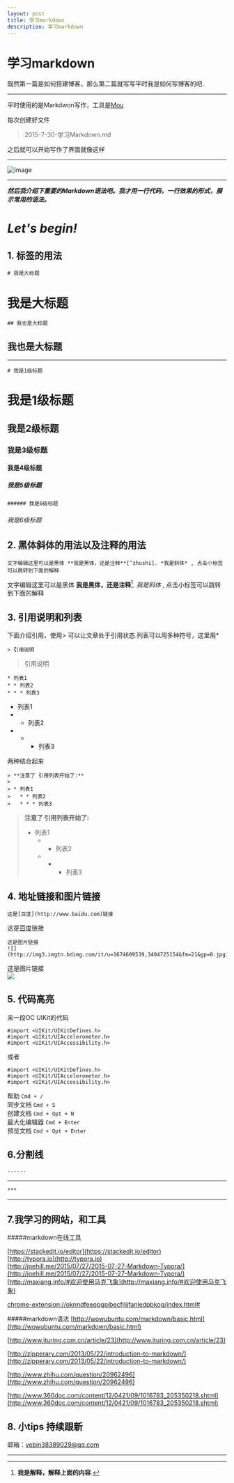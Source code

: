 ```yaml
---
layout: post  
title: 学习markdown
description: 学习markdown
---
```


# 学习markdown

既然第一篇是如何搭建博客，那么第二篇就写写平时我是如何写博客的吧.

------

平时使用的是Markdwon写作，工具是[Mou](http://25.io/mou/)  

每次创建好文件

> 2015-7-30-学习Markdown.md

之后就可以开始写作了界面就像这样

***



![image](https://github.com/kekeYe/kekeYe.github.io/tree/master/assets/resources/customimages/destop.png)

***

***然后我介绍下重要的Markdown语法吧。我才用一行代码，一行效果的形式，展示常用的语法。***


# ***Let's begin!***  


## 1. 标签的用法

    # 我是大标题
    
# 我是大标题

    ## 我也是大标题  
    

## 我也是大标题   


------
    
    # 我是1级标题

# 我是1级标题

## 我是2级标题

### 我是3级标题

#### 我是4级标题

##### 我是5级标题

    ###### 我是6级标题

###### 我是6级标题

## 2. 黑体斜体的用法以及注释的用法

    文字编辑这里可以是黑体 **我是黑体，还是注释**[^zhushi]. *我是斜体* , 点击小标签可以跳转到下面的解释

文字编辑这里可以是黑体 **我是黑体，还是注释**[^zhushi]. *我是斜体* , 点击小标签可以跳转到下面的解释

## 3. 引用说明和列表

下面介绍引用，使用> 可以让文章处于引用状态.列表可以用多种符号，这里用*

    > 引用说明
    
> 引用说明

    * 列表1
	* * 列表2
	* * * 列表3


* 列表1
* * 列表2
* * * 列表3

两种结合起来

    > **注意了 引用列表开始了:**
	> 
	> * 列表1
	>	* * 列表2
	>	* * * 列表3


> **注意了 引用列表开始了:**
> 
> * 列表1
>	* * 列表2
>	* * * 列表3

## 4. 地址链接和图片链接

	这是[百度](http://www.baidu.com)链接
	
这是[百度](http://www.baidu.com)链接


	这是图片链接  
	![](http://img3.imgtn.bdimg.com/it/u=1674609539,3404725154&fm=21&gp=0.jpg) 
	
这是图片链接  	
![](http://img3.imgtn.bdimg.com/it/u=1674609539,3404725154&fm=21&gp=0.jpg)	

## 5. 代码高亮

来一段OC UIKit的代码

```
#import <UIKit/UIKitDefines.h>  
#import <UIKit/UIAccelerometer.h>  
#import <UIKit/UIAccessibility.h>
```

或者

	#import <UIKit/UIKitDefines.h>  
	#import <UIKit/UIAccelerometer.h>  
	#import <UIKit/UIAccessibility.h>


帮助    `Cmd + /`   
同步文档    `Cmd + S`  
创建文档    `Cmd + Opt + N`  
最大化编辑器    `Cmd + Enter`  
预览文档 `Cmd + Opt + Enter`  


## 6.分割线


	------
	
------

	***
	
***	

## 7.我学习的网站，和工具

#####markdown在线工具

[https://stackedit.io/editor](https://stackedit.io/editor)  
[http://typora.io](http://typora.io)  
[http://joehill.me/2015/07/27/2015-07-27-Markdown-Typora/](http://joehill.me/2015/07/27/2015-07-27-Markdown-Typora/)  
[http://maxiang.info/#欢迎使用马克飞象](http://maxiang.info/#欢迎使用马克飞象)  

[chrome-extension://oknndfeeopgpibecfjljjfanledpbkog/index.html#
](chrome-extension://oknndfeeopgpibecfjljjfanledpbkog/index.html#)


#####markdown语法
[http://wowubuntu.com/markdown/basic.html](http://wowubuntu.com/markdown/basic.html)  

[http://www.ituring.com.cn/article/23](http://www.ituring.com.cn/article/23)  

[http://zipperary.com/2013/05/22/introduction-to-markdown/](http://zipperary.com/2013/05/22/introduction-to-markdown/)   

[http://www.zhihu.com/question/20962496](http://www.zhihu.com/question/20962496)  

[http://www.360doc.com/content/12/0421/09/1016783_205350218.shtml](http://www.360doc.com/content/12/0421/09/1016783_205350218.shtml)   

## 8. 小tips 持续跟新

 邮箱：<yebin38389029@qq.com>
 
 

***	

[^zhushi]: **我是解释，解释上面的内容**.